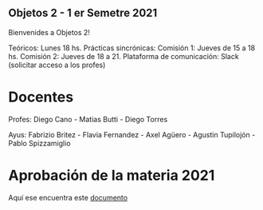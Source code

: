 ## Objetos 2 - 1 er Semetre 2021
Bienvenides a Objetos 2!

Teóricos: Lunes 18 hs.     Prácticas sincrónicas: Comisión 1: Jueves de 15 a 18 hs. Comisión 2: Jueves de 18 a 21.
Plataforma de comunicación: Slack (solicitar acceso a los profes)

# Docentes
Profes: Diego Cano - Matias Butti - Diego Torres

Ayus: Fabrizio Britez - Flavia Fernandez - Axel Agüero - Agustin Tupilojón - Pablo Spizzamiglio

# Aprobación de la materia 2021
Aquí ese encuentra este [documento](https://github.com/POO2UNQ/site/blob/main/Aprobación%20de%20la%20materia%20-%202021.pdf)
